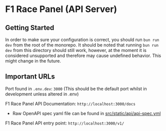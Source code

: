 # F1 Race Panel (API Server)

## Getting Started

In order to make sure your configuration is correct, you should run
`bun run dev` from the root of the monorepo. It should be noted that running
`bun run dev` from this directory should still work, however, at the moment it
is considered unsupported and therefore may cause undefined behavior. This might
change in the future.

## Important URLs

Port found in `.env.dev`: `3000` (This should be the default port whilst in
development unless altered in .env)

F1 Race Panel API Documentation: `http://localhost:3000/docs`

- Raw OpenAPI spec yaml file can be found in
  [src/static/api/api-spec.yml](./src/static/api/api-spec.yml)

F1 Race Panel API entry point: `http://localhost:3000/v1/`
